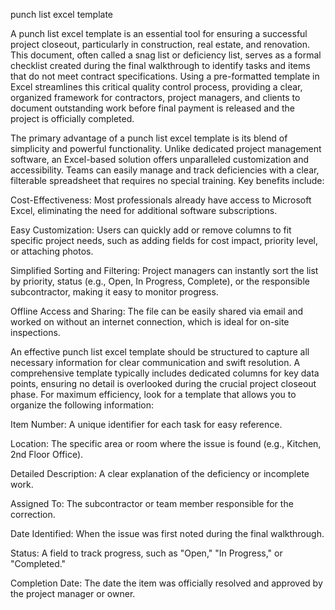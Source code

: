 punch list excel template


A punch list excel template is an essential tool for ensuring a successful project closeout, particularly in construction, real estate, and renovation. This document, often called a snag list or deficiency list, serves as a formal checklist created during the final walkthrough to identify tasks and items that do not meet contract specifications. Using a pre-formatted template in Excel streamlines this critical quality control process, providing a clear, organized framework for contractors, project managers, and clients to document outstanding work before final payment is released and the project is officially completed.



The primary advantage of a punch list excel template is its blend of simplicity and powerful functionality. Unlike dedicated project management software, an Excel-based solution offers unparalleled customization and accessibility. Teams can easily manage and track deficiencies with a clear, filterable spreadsheet that requires no special training. Key benefits include:




Cost-Effectiveness: Most professionals already have access to Microsoft Excel, eliminating the need for additional software subscriptions.


Easy Customization: Users can quickly add or remove columns to fit specific project needs, such as adding fields for cost impact, priority level, or attaching photos.


Simplified Sorting and Filtering: Project managers can instantly sort the list by priority, status (e.g., Open, In Progress, Complete), or the responsible subcontractor, making it easy to monitor progress.


Offline Access and Sharing: The file can be easily shared via email and worked on without an internet connection, which is ideal for on-site inspections.





An effective punch list excel template should be structured to capture all necessary information for clear communication and swift resolution. A comprehensive template typically includes dedicated columns for key data points, ensuring no detail is overlooked during the crucial project closeout phase. For maximum efficiency, look for a template that allows you to organize the following information:




Item Number: A unique identifier for each task for easy reference.


Location: The specific area or room where the issue is found (e.g., Kitchen, 2nd Floor Office).


Detailed Description: A clear explanation of the deficiency or incomplete work.


Assigned To: The subcontractor or team member responsible for the correction.


Date Identified: When the issue was first noted during the final walkthrough.


Status: A field to track progress, such as \"Open,\" \"In Progress,\" or \"Completed.\"


Completion Date: The date the item was officially resolved and approved by the project manager or owner.

